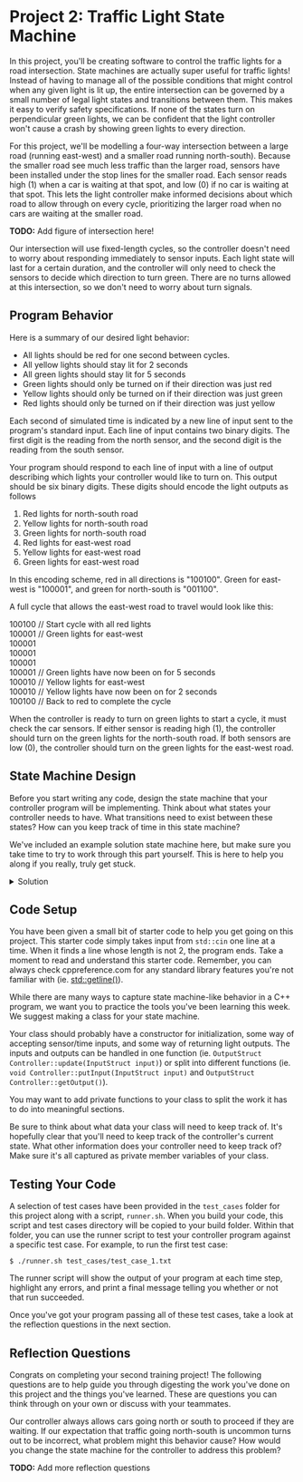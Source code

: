 # Project 2: Traffic Light State Machine

In this project, you'll be creating software to control the traffic lights for a road intersection. State machines are
actually super useful for traffic lights! Instead of having to manage all of the possible conditions that might control 
when any given light is lit up, the entire intersection can be governed by a small number of legal light states and
transitions between them. This makes it easy to verify safety specifications. If none of the states turn on 
perpendicular green lights, we can be confident that the light controller won't cause a crash by showing green lights 
to every direction.

For this project, we'll be modelling a four-way intersection between a large road (running east-west) and a smaller road
running north-south). Because the smaller road see much less traffic than the larger road, sensors have been installed
under the stop lines for the smaller road. Each sensor reads high (1) when a car is waiting at that spot, and low (0) 
if no car is waiting at that spot. This lets the light controller make informed decisions about which road to 
allow through on every cycle, prioritizing the larger road when no cars are waiting at the smaller road.

**TODO:** Add figure of intersection here!

Our intersection will use fixed-length cycles, so the controller doesn't need to worry about responding immediately to
sensor inputs. Each light state will last for a certain duration, and the controller will only need to check the sensors 
to decide which direction to turn green. There are no turns allowed at this intersection, so we don't need to worry
about turn signals.

## Program Behavior

Here is a summary of our desired light behavior:

* All lights should be red for one second between cycles.
* All yellow lights should stay lit for 2 seconds
* All green lights should stay lit for 5 seconds
* Green lights should only be turned on if their direction was just red
* Yellow lights should only be turned on if their direction was just green
* Red lights should only be turned on if their direction was just yellow

Each second of simulated time is indicated by a new line of input sent to the program's standard input. Each line of
input contains two binary digits. The first digit is the reading from the north sensor, and the second digit is the
reading from the south sensor. 

Your program should respond to each line of input with a line of output describing which lights your controller would 
like to turn on. This output should be six binary digits. These digits should encode the light outputs as follows

1. Red lights for north-south road
2. Yellow lights for north-south road
3. Green lights for north-south road
4. Red lights for east-west road
5. Yellow lights for east-west road
6. Green lights for east-west road

In this encoding scheme, red in all directions is "100100". Green for east-west is "100001", and green for north-south
is "001100".

A full cycle that allows the east-west road to travel would look like this:

100100 // Start cycle with all red lights  
100001 // Green lights for east-west  
100001  
100001  
100001  
100001  // Green lights have now been on for 5 seconds  
100010  // Yellow lights for east-west  
100010  // Yellow lights have now been on for 2 seconds  
100100  // Back to red to complete the cycle

When the controller is ready to turn on green lights to start a cycle, it must check the car sensors. If either sensor
is reading high (1), the controller should turn on the green lights for the north-south road. If both sensors are low
(0), the controller should turn on the green lights for the east-west road.

## State Machine Design

Before you start writing any code, design the state machine that your controller program will be implementing. Think
about what states your controller needs to have. What transitions need to exist between these states? How can you keep
track of time in this state machine?

We've included an example solution state machine here, but make sure you take time to try to work through this part
yourself. This is here to help you along if you really, truly get stuck.

<details>
<summary>Solution</summary>
    
**TODO:** Add state machine figure here
    
</details>

## Code Setup

You have been given a small bit of starter code to help you get going on this project. This starter code simply takes 
input from `std::cin` one line at a time. When it finds a line whose length is not 2, the program ends. Take a moment
to read and understand this starter code. Remember, you can always check cppreference.com for any standard library
features you're not familiar with (ie. [std::getline()](https://en.cppreference.com/w/cpp/string/basic_string/getline)).

While there are many ways to capture state machine-like behavior in a C++ program, we want you to practice the tools
you've been learning this week. We suggest making a class for your state machine. 

Your class should probably have a constructor for initialization, some way of accepting sensor/time inputs, and some way
of returning light outputs. The inputs and outputs can be handled in one function 
(ie. `OutputStruct Controller::update(InputStruct input)`) or split into different functions (ie. 
`void Controller::putInput(InputStruct input)` and `OutputStruct Controller::getOutput()`).

You may want to add private functions to your class to split the work it has to do into meaningful sections.

Be sure to think about what data your class will need to keep track of. It's hopefully clear that you'll need to keep
track of the controller's current state. What other information does your controller need to keep track of? Make sure
it's all captured as private member variables of your class.

## Testing Your Code

A selection of test cases have been provided in the `test_cases` folder for this project along with a script, 
`runner.sh`. When you build your code, this script and test cases directory will be copied to your build folder. Within
that folder, you can use the runner script to test your controller program against a specific test case. For example, to
run the first test case:

```shell script
$ ./runner.sh test_cases/test_case_1.txt
```

The runner script will show the output of your program at each time step, highlight any errors, and print a final 
message telling you whether or not that run succeeded.

Once you've got your program passing all of these test cases, take a look at the reflection questions in the next 
section.

## Reflection Questions

Congrats on completing your second training project! The following questions are to help guide you through digesting
the work you've done on this project and the things you've learned. These are questions you can think through on your 
own or discuss with your teammates.

Our controller always allows cars going north or south to proceed if they are waiting. If our expectation that traffic
going north-south is uncommon turns out to be incorrect, what problem might this behavior cause? How would you change
the state machine for the controller to address this problem?

**TODO:** Add more reflection questions

